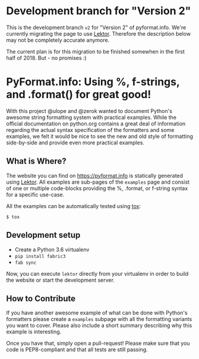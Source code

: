 # Development branch for "Version 2"

This is the development branch `v2` for "Version 2" of pyformat.info.  We're
currently migrating the page to use [Lektor][]. Therefore
the description below may not be completely accurate anymore.

The current plan is for this migration to be finished somewhen in the first
half of 2018. But - no promises :)


# PyFormat.info: Using %, f-strings, and .format() for great good!

With this project @ulope and @zerok wanted to document Python's awesome string
formatting system with practical examples. While the official documentation on
python.org contains a great deal of information regarding the actual syntax
specification of the formatters and some examples, we felt it would be nice to
see the new and old style of formatting side-by-side and provide even more
practical examples.


## What is Where?

The website you can find on https://pyformat.info is statically generated
using [Lektor][]. All examples are sub-pages of the `examples` page and consist
of one or multiple code-blocks providing the %, .format, or f-string syntax for
a specific use-case.

All the examples can be automatically tested using [tox][]:

```
$ tox
```


## Development setup

* Create a Python 3.6 virtualenv
* `pip install fabric3`
* `fab sync`

Now, you can execute `lektor` directly from your virtualenv in order to build
the website or start the development server.


## How to Contribute

If you have another awesome example of what can be done with Python's formatters
please create a `examples` subpage with all the formatting variants you want to
cover. Please also include a short summary describing why this example is
interesting.

Once you have that, simply open a pull-request! Please make sure that you code
is PEP8-compliant and that all tests are still passing.


[tox]: http://tox.testrun.org
[lektor]: https://getlektor.com
